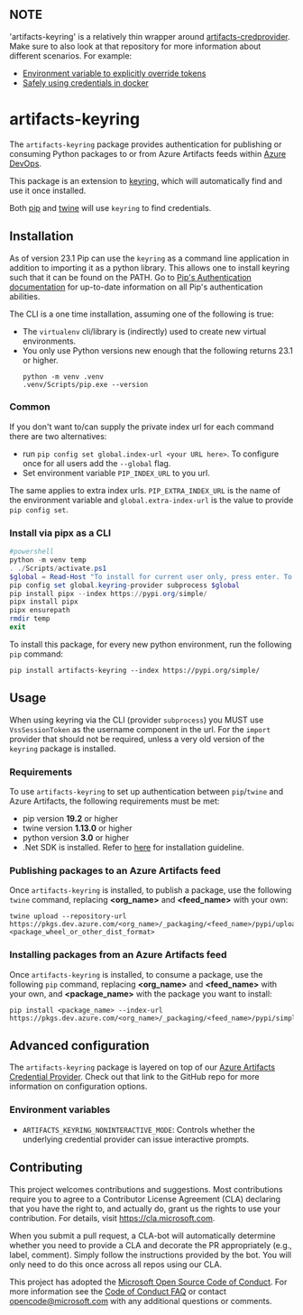 ## NOTE
'artifacts-keyring' is a relatively thin wrapper around [artifacts-credprovider](https://github.com/microsoft/artifacts-credprovider).  Make sure to also look at that repository for more information about different scenarios. For example:

* [Environment variable to explicitly override tokens](https://github.com/microsoft/artifacts-credprovider)
* [Safely using credentials in docker](https://github.com/dotnet/dotnet-docker/blob/master/documentation/scenarios/nuget-credentials.md#using-the-azure-artifact-credential-provider)

# artifacts-keyring

The `artifacts-keyring` package provides authentication for publishing or consuming Python packages to or from Azure Artifacts feeds within [Azure DevOps](https://azure.com/devops).

This package is an extension to [keyring](https://pypi.org/project/keyring), which will automatically find and use it once installed.

Both [pip](https://pypi.org/project/pip) and [twine](https://pypi.org/project/twine) will use `keyring` to
find credentials.

## Installation

As of version 23.1 Pip can use the `keyring` as a command line application in addition to importing it as a python library.
This allows one to install keyring such that it can be found on the PATH.
Go to [Pip's Authentication documentation](https://pip.pypa.io/en/stable/topics/authentication/#) for up-to-date information on all Pip's authentication abilities.

The CLI is a one time installation, assuming one of the following is true:
- The `virtualenv` cli/library is (indirectly) used to create new virtual environments.
- You only use Python versions new enough that the following returns 23.1 or higher.
  ```
  python -m venv .venv
  .venv/Scripts/pip.exe --version
  ```

### Common
If you don't want to/can supply the private index url for each command there are two alternatives:
- run `pip config set global.index-url <your URL here>`. To configure once for all users add the `--global` flag.
- Set environment variable `PIP_INDEX_URL` to you url.

The same applies to extra index urls. `PIP_EXTRA_INDEX_URL` is the name of the environment variable and `global.extra-index-url` is the value to provide `pip config set`.

### Install via pipx as a CLI
```powershell
#powershell
python -m venv temp
. ./Scripts/activate.ps1
$global = Read-Host "To install for current user only, press enter. To install for all users, which requires admin permissions, type '--global' (no quotes)"
pip config set global.keyring-provider subprocess $global
pip install pipx --index https://pypi.org/simple/
pipx install pipx
pipx ensurepath
rmdir temp
exit
```

To install this package, for every new python environment, run the following `pip` command:

```
pip install artifacts-keyring --index https://pypi.org/simple/
```

## Usage

When using keyring via the CLI (provider `subprocess`) you MUST use `VssSessionToken` as the username component in the url.
For the `import` provider that should not be required, unless a very old version of the `keyring` package is installed. 

### Requirements

To use `artifacts-keyring` to set up authentication between `pip`/`twine` and Azure Artifacts, the following requirements must be met:

* pip version **19.2** or higher
* twine version **1.13.0** or higher
* python version **3.0** or higher
* .Net SDK is installed. Refer to [here](https://docs.microsoft.com/en-us/dotnet/core/install/linux-ubuntu) for installation guideline.

### Publishing packages to an Azure Artifacts feed
Once `artifacts-keyring` is installed, to publish a package, use the following `twine` command, replacing **<org_name>** and **<feed_name>** with your own:

```
twine upload --repository-url https://pkgs.dev.azure.com/<org_name>/_packaging/<feed_name>/pypi/upload <package_wheel_or_other_dist_format>
```

### Installing packages from an Azure Artifacts feed
Once `artifacts-keyring` is installed, to consume a package, use the following `pip` command, replacing **<org_name>** and **<feed_name>** with your own, and **<package_name>** with the package you want to install:

```
pip install <package_name> --index-url https://pkgs.dev.azure.com/<org_name>/_packaging/<feed_name>/pypi/simple
```

## Advanced configuration
The `artifacts-keyring` package is layered on top of our [Azure Artifacts Credential Provider](https://github.com/microsoft/artifacts-credprovider). Check out that link to the GitHub repo for more information on configuration options.

### Environment variables

- `ARTIFACTS_KEYRING_NONINTERACTIVE_MODE`: Controls whether the underlying credential provider can issue interactive prompts.

## Contributing

This project welcomes contributions and suggestions.  Most contributions require you to agree to a
Contributor License Agreement (CLA) declaring that you have the right to, and actually do, grant us
the rights to use your contribution. For details, visit https://cla.microsoft.com.

When you submit a pull request, a CLA-bot will automatically determine whether you need to provide
a CLA and decorate the PR appropriately (e.g., label, comment). Simply follow the instructions
provided by the bot. You will only need to do this once across all repos using our CLA.

This project has adopted the [Microsoft Open Source Code of Conduct](https://opensource.microsoft.com/codeofconduct/).
For more information see the [Code of Conduct FAQ](https://opensource.microsoft.com/codeofconduct/faq/) or
contact [opencode@microsoft.com](mailto:opencode@microsoft.com) with any additional questions or comments.
